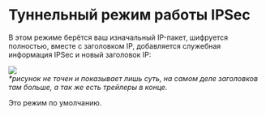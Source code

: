 # Туннельный режим работы IPSec

В этом режиме берётся ваш изначальный IP-пакет, шифруется полностью, вместе с заголовком IP, добавляется служебная информация IPSec и новый заголовок IP:

![](http://img-fotki.yandex.ru/get/5645/83739833.23/0_abb79_f9ab238e_L.jpg)  
_\*рисунок не точен и показывает лишь суть, на самом деле заголовков там больше, а так же есть трейлеры в конце._

Это режим по умолчанию.
